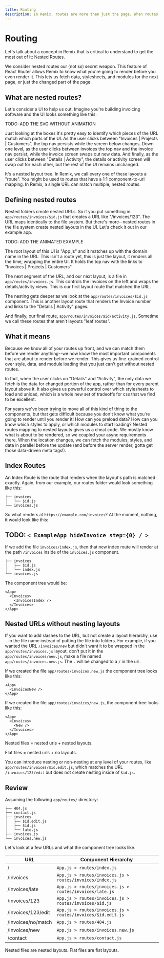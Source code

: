 ```yaml
---
title: Routing
description: In Remix, routes are more than just the page. When routes are nested we're able to know a little more about your app than just a single page, and do a lot more because of it.
---
```


# Routing

Let's talk about a concept in Remix that is critical to understand to get the most out of it: Nested Routes.

We consider nested routes our (not so) secret weapon. This feature of React Router allows Remix to know what you're going to render before you even render it. This lets us fetch data, stylesheets, and modules for the next page, or just the changed part of the page.

## What are nested routes?

Let's consider a UI to help us out. Imagine you're building invoicing software and the UI looks something like this:

TODO: ADD THE SVG WITHOUT ANIMATION

Just looking at the boxes it's pretty easy to identify which pieces of the URL match which parts of the UI. As the user clicks between "Invoices | Projects | Customers", the top nav persists while the screen below changes. Down one level, as the user clicks between invoices the top nav and the invoice nav persist, while the invoice screen swaps out new data. And finally, as the user clicks between "Details | Activity", the details or activity screen will swap out for each other, but the rest of the UI remains unchanged.

It's a nested layout tree. In Remix, we call every one of these layouts a "route". You might be used to routes that have a 1:1 component-to-url mapping. In Remix, a single URL can match multiple, nested routes.

## Defining nested routes

Nested folders create nested URLs. So if you put something in `app/routes/invoices/$id.js` that creates a URL like "/invoices/123". The URL maps identically to the file system. But there's more--nested routes in the file system create nested layouts in the UI. Let's check it out in our example app.

TODO: ADD THE ANIMATED EXAMPLE

The root layout of this UI is "App.js" and it matches up with the domain name in the URL. This isn't a route yet, this is just the layout, it renders all the time, wrapping the entire UI. It holds the top nav with the links to "Invoices | Projects | Customers".

The next segment of the URL, and our next layout, is a file in `app/routes/invoices.js`. This controls the invoices on the left and wraps the details/activity views. This is our first layout route that matched the URL.

The nesting gets deeper as we look at the `app/routes/invoices/$id.js` component. This is another layout route that renders the Invoice number and links to the "Details | Activity" pages.

And finally, our final route, `app/routes/invoices/$id/activity.js`. Sometime we call these routes that aren't layouts "leaf routes".

## What it means

Because we know all of your routes up front, and we can match them before we render anything--we now know the most important components that are about to render before we render. This gives us fine-grained control over style, data, and module loading that you just can't get without nested routes.

In fact, when the user clicks on "Details" and "Activity", the only data we fetch is the data for changed portion of the app, rather than for every parent layout above it. It also gives us powerful control over which stylesheets to load and unload, which is a whole new set of tradeoffs for css that we find to be excellent.

For years we've been trying to move all of this kind of thing to the components, but that gets difficult because you don't know what you're going to render until you render it! How can you preload data? How can you know which styles to apply, or which modules to start loading? Nested routes mapping to nested layouts gives us a cheat code. We mostly know what is about to be rendered, so we coupled your async requirements there. When the location changes, we can fetch the modules, styles, and data in parallel before the update (and before the server render, gotta get those data-driven meta tags!).

## Index Routes

An Index Route is the route that renders when the layout's path is matched exactly. Again, from our example, our routes folder would look something like this:

```
├── invoices
│   └── $id.js
└── invoices.js
```

So what renders at `https://example.com/invoices`? At the moment, nothing, it would look like this:

## TODO: `< ExampleApp hideInvoice step={0} / >`

If we add the file `invoices/index.js`, then that new index route will render at the path `/invoices` inside of the `invoices.js` component.

```
├── invoices
│   ├── $id.js
│   └── index.js
└── invoices.js
```

The component tree would be:

```tsx
<App>
  <Invoices>
    <InvoicesIndex />
  </Invoices>
</App>
```

## Nested URLs without nesting layouts

If you want to add slashes to the URL, but not create a layout hierarchy, use `.` in the file name instead of putting the file into folders. For example, if you wanted the URL `/invoices/new` but didn't want it to be wrapped in the `app/routes/invoices.js` layout, don't put it in the `app/routes/invoices/new.js`, make a file named `app/routes/invoices.new.js`. The `.` will be changed to a `/` in the url.

If we created the file `app/routes/invoices.new.js` the component tree looks like this:

```tsx
<App>
  <InvoicesNew />
</App>
```

If we created the file `app/routes/invoices/new.js`, the component tree looks like this:

```tsx
<App>
  <Invoices>
    <New />
  </Invoices>
</App>
```

Nested files = nested urls + nested layouts.

Flat files = nested urls + no layouts.

You can introduce nesting or non-nesting at any level of your routes, like `app/routes/invoices/$id.edit.js`, which matches the URL `/invoices/123/edit` but does not create nesting inside of `$id.js`.

## Review

Assuming the following `app/routes/` directory:

```
├── 404.js
├── contact.js
├── invoices
│   ├── $id.edit.js
│   ├── $id.js
│   └── late.js
├── invoices.js
└── invoices.new.js
```

Let's look at a few URLs and what the component tree looks like.

| URL                | Component Hierarchy                                         |
| ------------------ | ----------------------------------------------------------- |
| /                  | `App.js > routes/index.js`                                  |
| /invoices          | `App.js > routes/invoices.js > routes/invoices/index.js`    |
| /invoices/late     | `App.js > routes/invoices.js > routes/invoices/late.js`     |
| /invoices/123      | `App.js > routes/invoices.js > routes/invoices/$id.js`      |
| /invoices/123/edit | `App.js > routes/invoices.js > routes/invoices/$id.edit.js` |
| /invoices/no/match | `App.js > routes/404.js`                                    |
| /invoices/new      | `App.js > routes/invoices.new.js`                           |
| /contact           | `App.js > routes/contact.js`                                |

Nested files are nested layouts. Flat files are flat layouts.
